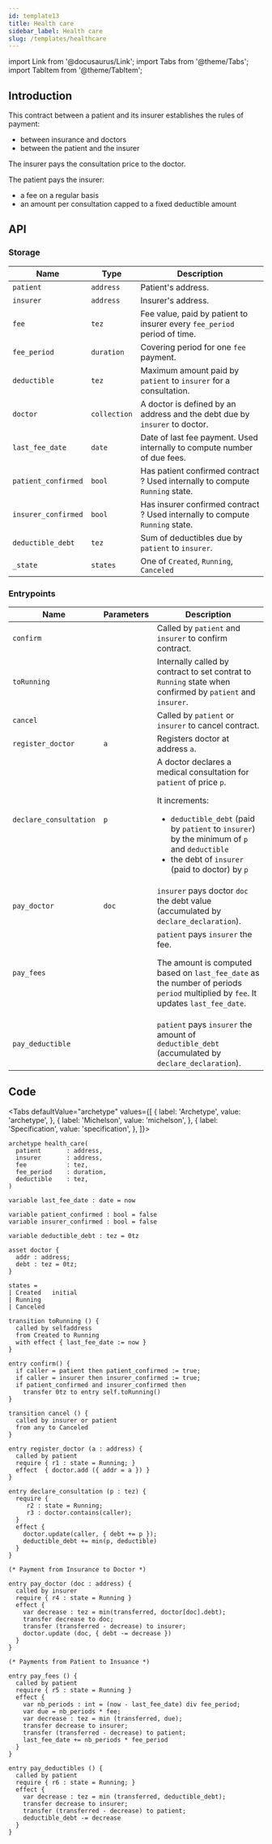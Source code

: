 ```yaml
---
id: template13
title: Health care
sidebar_label: Health care
slug: /templates/healthcare
---
```

import Link from '@docusaurus/Link';
import Tabs from '@theme/Tabs';
import TabItem from '@theme/TabItem';

## Introduction

This contract between a patient and its insurer establishes the rules of payment:
* between insurance and doctors
* between the patient and the insurer

The insurer pays the consultation price to the doctor.

The patient pays the insurer:
* a fee on a regular basis
* an amount per consultation capped to a fixed deductible amount

## API

### Storage

| Name | Type | Description |
| -- | -- | -- |
| `patient` | `address` | Patient's address. |
| `insurer` | `address` | Insurer's address. |
| `fee` | `tez` | Fee value, paid by patient to insurer every `fee_period` period of time. |
| `fee_period` | `duration` | Covering period for one `fee` payment. |
| `deductible` | `tez` | Maximum amount paid by `patient` to `insurer` for a consultation. |
| `doctor` | `collection` | A doctor is defined by an address and the debt due by `insurer` to doctor. |
| `last_fee_date` | `date` | Date of last fee payment. Used internally to compute number of due fees. |
| `patient_confirmed` | `bool` | Has patient confirmed contract ? Used internally to compute `Running` state. |
| `insurer_confirmed` | `bool` | Has insurer confirmed contract ? Used internally to compute `Running` state. |
| `deductible_debt` | `tez` | Sum of deductibles due by `patient` to `insurer`. |
| `_state` | `states` | One of `Created`, `Running`, `Canceled` |

### Entrypoints

| Name | Parameters | Description |
| -- | -- | -- |
| `confirm` | | Called by `patient` and `insurer` to confirm contract. |
| `toRunning` | | Internally called by contract to set contrat to `Running` state when confirmed by `patient` and `insurer`. |
| `cancel` | | Called by `patient` or `insurer` to cancel contract. |
| `register_doctor` | `a` | Registers doctor at address `a`. |
| `declare_consultation` | `p` | A doctor declares a medical consultation for `patient` of price `p`. <p />It increments:<ul><li>`deductible_debt` (paid by `patient` to `insurer`) by the minimum of `p` and `deductible`</li><li>the debt of `insurer` (paid to doctor) by `p`</li></ul>  |
| `pay_doctor` | `doc` | `insurer` pays doctor `doc` the debt value (accumulated by `declare_declaration`). |
| `pay_fees` | | `patient` pays `insurer` the fee. <p />The amount is computed based on `last_fee_date` as the number of periods `period` multiplied by `fee`. It updates `last_fee_date`. |
| `pay_deductible` | | `patient` pays `insurer` the amount of `deductible_debt` (accumulated by `declare_declaration`). |

## Code

<Tabs
  defaultValue="archetype"
  values={[
    { label: 'Archetype', value: 'archetype', },
    { label: 'Michelson', value: 'michelson', },
    { label: 'Specification', value: 'specification', },
  ]}>

<TabItem value="archetype">

```archetype
archetype health_care(
  patient       : address,
  insurer       : address,
  fee           : tez,
  fee_period    : duration,
  deductible    : tez,
)

variable last_fee_date : date = now

variable patient_confirmed : bool = false
variable insurer_confirmed : bool = false

variable deductible_debt : tez = 0tz

asset doctor {
  addr : address;
  debt : tez = 0tz;
}

states =
| Created   initial
| Running
| Canceled

transition toRunning () {
  called by selfaddress
  from Created to Running
  with effect { last_fee_date := now }
}

entry confirm() {
  if caller = patient then patient_confirmed := true;
  if caller = insurer then insurer_confirmed := true;
  if patient_confirmed and insurer_confirmed then
    transfer 0tz to entry self.toRunning()
}

transition cancel () {
  called by insurer or patient
  from any to Canceled
}

entry register_doctor (a : address) {
  called by patient
  require { r1 : state = Running; }
  effect  { doctor.add ({ addr = a }) }
}

entry declare_consultation (p : tez) {
  require {
     r2 : state = Running;
     r3 : doctor.contains(caller);
  }
  effect {
    doctor.update(caller, { debt += p });
    deductible_debt += min(p, deductible)
  }
}

(* Payment from Insurance to Doctor *)

entry pay_doctor (doc : address) {
  called by insurer
  require { r4 : state = Running }
  effect {
    var decrease : tez = min(transferred, doctor[doc].debt);
    transfer decrease to doc;
    transfer (transferred - decrease) to insurer;
    doctor.update (doc, { debt -= decrease })
  }
}

(* Payments from Patient to Insuance *)

entry pay_fees () {
  called by patient
  require { r5 : state = Running }
  effect {
    var nb_periods : int = (now - last_fee_date) div fee_period;
    var due = nb_periods * fee;
    var decrease : tez = min (transferred, due);
    transfer decrease to insurer;
    transfer (transferred - decrease) to patient;
    last_fee_date += nb_periods * fee_period
  }
}

entry pay_deductibles () {
  called by patient
  require { r6 : state = Running; }
  effect {
    var decrease : tez = min (transferred, deductible_debt);
    transfer decrease to insurer;
    transfer (transferred - decrease) to patient;
    deductible_debt -= decrease
  }
}
```

</TabItem>

<TabItem value="michelson">

```js

```

</TabItem>

<TabItem value="specification">

```archetype

```

</TabItem>

</Tabs>